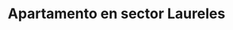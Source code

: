 ---
title: Apartamento en sector Laureles
description: Se renta acogedor apartamento amoblado en sector Laureles con un área de 70 m2, estrato 5, cerca al éxito. 2 habitación con camas dobles, con baño en habitación principal y baño social, cocina totalmente amoblada, WIFI, televisión Smart TV. Con balcon.
address: Carrera 83, calle 33E
area: 70
stratum: 5
bedrooms: 4
beds: 2
bathrooms: 2
kitchen: 1
kitchenFurnished: true
wifi: true
tv: true
tvType: Smart TV
propertyImages:
- image: ../static/uploads/drawing-room.jpg
  altText: Habitación con 1 cama
- image: ../static/uploads/kitchen.jpg
  altText: Habitación con 2 camas
featured: true
featuredImage: ../static/uploads/drawing-room.jpg
featuredImageAltText: Habitación con 1 cama
slug: apto-sector-laureles-carrera-79-calle-11
---
